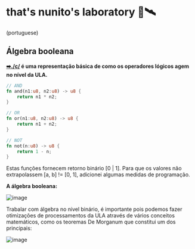 # that's nunito's laboratory 🧪🛰️

(portuguese)
## Álgebra booleana

**[➡️./c/](./c/) é uma representação básica de como os operadores lógicos agem no nível da ULA.**

```rust
// AND
fn and(n1:u8, n2:u8) -> u8 {
    return n1 * n2;
}

// OR
fn or(n1:u8, n2:u8) -> u8 {
    return n1 + n2;
}

// NOT
fn not(n:u8) -> u8 {
    return 1 - n;
}


```
Estas funções fornecem retorno binário [0 | 1]. Para que os valores não extrapolassem [a, b] != [0, 1], adicionei algumas medidas de programação.

**A álgebra booleana:**

![image](https://github.com/nunniii/nuniLab/assets/69170710/f168d19c-ce18-4dd4-acbd-3c90ad669a3c)


Trabalar com álgebra no nivel binário, é importante pois podemos fazer otimizações de processamentos da ULA através de vários conceitos matemáticos, como os teoremas De Morganum que constitui um dos principais: 

![image](https://github.com/nunniii/nuniLab/assets/69170710/21c5e4e2-83e1-4851-aa83-b3e9c9dcff81)





